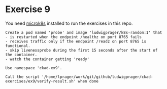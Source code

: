 # Exercise 9

You need [microk8s](https://microk8s.io/) installed to run the exercises in this repo.

```
Create a pod named 'probe' and image 'ludwigprager/k8s-random:1' that
- is restarted when the endpoint /healthz on port 8765 fails
- receives traffic only if the endpoint /readz on port 8765 is functional.
- skip livenessprobe during the first 15 seconds after the start of the container.
- watch the container getting 'ready'

Use namespace 'ckad-ex9'.

Call the script '/home/lprager/work/git/github/ludwigprager/ckad-exercises/ex9/verify-result.sh' when done
```
